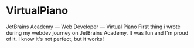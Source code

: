 # VirtualPiano
JetBrains Academy — Web Developer — Virtual Piano
First thing i wrote during my webdev journey on JetBrains Academy. 
It was fun and I'm proud of it. I know it's not perfect, but it works!

